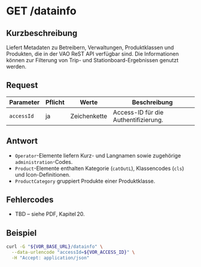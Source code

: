 # GET /datainfo

## Kurzbeschreibung
Liefert Metadaten zu Betreibern, Verwaltungen, Produktklassen und Produkten, die in der VAO ReST API verfügbar sind. Die Informationen können zur Filterung von Trip- und Stationboard-Ergebnissen genutzt werden.

## Request

| Parameter | Pflicht | Werte | Beschreibung |
| --- | --- | --- | --- |
| `accessId` | ja | Zeichenkette | Access-ID für die Authentifizierung. |

## Antwort

- `Operator`-Elemente liefern Kurz- und Langnamen sowie zugehörige `administration`-Codes.
- `Product`-Elemente enthalten Kategorie (`catOutL`), Klassencodes (`cls`) und Icon-Definitionen.
- `ProductCategory` gruppiert Produkte einer Produktklasse.

## Fehlercodes

- TBD – siehe PDF, Kapitel 20.

## Beispiel

```bash
curl -G "${VOR_BASE_URL}/datainfo" \
  --data-urlencode "accessId=${VOR_ACCESS_ID}" \
  -H "Accept: application/json"
```
